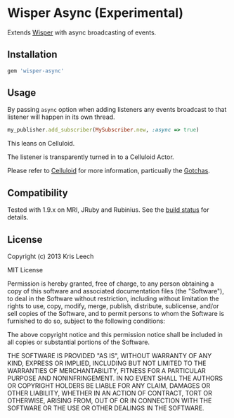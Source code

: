 # Wisper Async (Experimental)

Extends [Wisper](https://github.com/krisleech/wisper) with async broadcasting
of events.

## Installation

```ruby
gem 'wisper-async'
```

## Usage

By passing `async` option when adding listeners any events broadcast to that
listener will happen in its own thread.

```ruby
my_publisher.add_subscriber(MySubscriber.new, :async => true)
```

This leans on Celluloid.

The listener is transparently turned in to a Celluloid Actor.

Please refer to [Celluloid](https://github.com/celluloid/celluloid/wiki)
for more information, particually the
[Gotchas](https://github.com/celluloid/celluloid/wiki/Gotchas).

## Compatibility

Tested with 1.9.x on MRI, JRuby and Rubinius.
See the [build status](https://travis-ci.org/krisleech/wisper-async) for details.

## License

Copyright (c) 2013 Kris Leech

MIT License

Permission is hereby granted, free of charge, to any person obtaining
a copy of this software and associated documentation files (the
"Software"), to deal in the Software without restriction, including
without limitation the rights to use, copy, modify, merge, publish,
distribute, sublicense, and/or sell copies of the Software, and to
permit persons to whom the Software is furnished to do so, subject to
the following conditions:

The above copyright notice and this permission notice shall be
included in all copies or substantial portions of the Software.

THE SOFTWARE IS PROVIDED "AS IS", WITHOUT WARRANTY OF ANY KIND,
EXPRESS OR IMPLIED, INCLUDING BUT NOT LIMITED TO THE WARRANTIES OF
MERCHANTABILITY, FITNESS FOR A PARTICULAR PURPOSE AND
NONINFRINGEMENT. IN NO EVENT SHALL THE AUTHORS OR COPYRIGHT HOLDERS BE
LIABLE FOR ANY CLAIM, DAMAGES OR OTHER LIABILITY, WHETHER IN AN ACTION
OF CONTRACT, TORT OR OTHERWISE, ARISING FROM, OUT OF OR IN CONNECTION
WITH THE SOFTWARE OR THE USE OR OTHER DEALINGS IN THE SOFTWARE.
